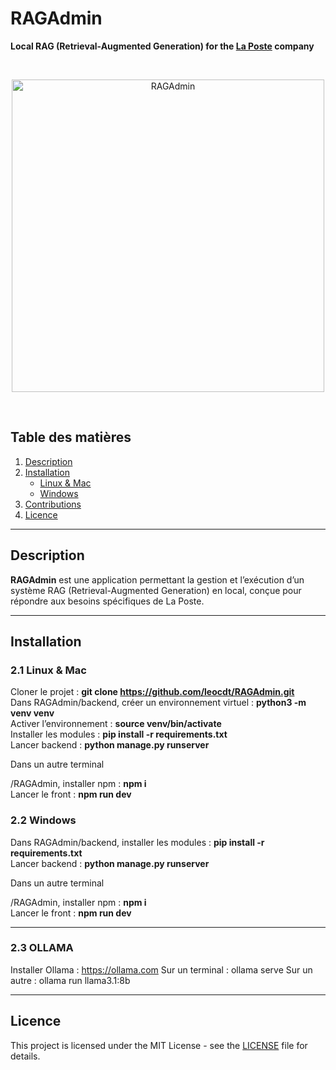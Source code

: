 # RAGAdmin  
**Local RAG (Retrieval-Augmented Generation) for the [La Poste](https://www.laposte.fr/) company**

<br>

<p align="center">
<img src="https://i.ibb.co/fYWxs4g/ragadmin.png" alt="RAGAdmin" width="500">
</p>

<br>

## Table des matières  
1. [Description](#description)   
2. [Installation](#installation)  
    - [Linux & Mac](#linux-mac)  
    - [Windows](#windows)   
3. [Contributions](#contributions)  
4. [Licence](#licence)  

---

## Description  
**RAGAdmin** est une application permettant la gestion et l’exécution d’un système RAG (Retrieval-Augmented Generation) en local, conçue pour répondre aux besoins spécifiques de La Poste. 

---

## Installation  

### 2.1 Linux & Mac 
   
Cloner le projet : **git clone https://github.com/leocdt/RAGAdmin.git**  
Dans RAGAdmin/backend, créer un environnement virtuel : **python3 -m venv venv**  
Activer l’environnement : **source venv/bin/activate**  
Installer les modules : **pip install -r requirements.txt**  
Lancer backend : **python manage.py runserver**

Dans un autre terminal   

/RAGAdmin, installer npm : **npm i**  
Lancer le front : **npm run dev**  

   
### 2.2 Windows  
Dans RAGAdmin/backend, installer les modules : **pip install -r requirements.txt**  
Lancer backend : **python manage.py runserver**

Dans un autre terminal   

/RAGAdmin, installer npm : **npm i**  
Lancer le front : **npm run dev**  

---

### 2.3 OLLAMA
Installer Ollama : https://ollama.com 
Sur un terminal : ollama serve
Sur un autre : ollama run llama3.1:8b





---

## Licence  
This project is licensed under the MIT License - see the [LICENSE](LICENSE) file for details.
